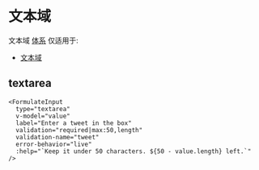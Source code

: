 # 文本域

文本域 [体系](/zh/guide/inputs/custom-inputs/#what-is-a-classification) 仅适用于:

- [文本域](#textarea)

## textarea

```vue
<FormulateInput
  type="textarea"
  v-model="value"
  label="Enter a tweet in the box"
  validation="required|max:50,length"
  validation-name="tweet"
  error-behavior="live"
  :help="`Keep it under 50 characters. ${50 - value.length} left.`"
/>
```

<demo-input-textarea />
